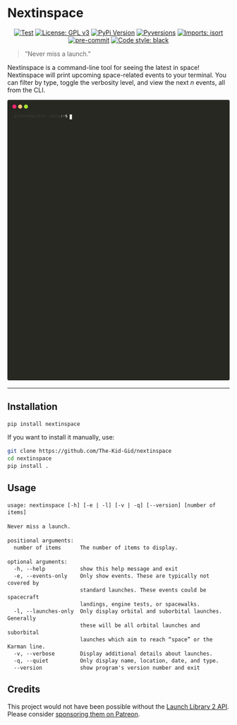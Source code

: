 # Nextinspace
<p align="center">
<a href="https://github.com/The-Kid-Gid/nextinspace/workflows/Test/badge.svg"><img alt="Test" src="https://github.com/The-Kid-Gid/nextinspace/workflows/Test/badge.svg"></a>
<a href="https://www.gnu.org/licenses/gpl-3.0"><img alt="License: GPL v3" src="https://img.shields.io/badge/License-GPLv3-blue.svg"></a>
<a href="https://badge.fury.io/py/nextinspace"><img alt="PyPi Version" src="https://badge.fury.io/py/nextinspace.svg"></a>
<a href="https://img.shields.io/pypi/pyversions/nextinspace"><img alt="Pyversions" src="https://badge.fury.io/py/nextinspace.svg"></a>
<a href="https://pycqa.github.io/isort/"><img alt="Imports: isort" src="https://img.shields.io/badge/%20imports-isort-%231674b1?style=flat&labelColor=ef8336"></a>
<a href="https://github.com/pre-commit/pre-commit"><img alt="pre-commit" src="https://img.shields.io/badge/pre--commit-enabled-brightgreen?logo=pre-commit&logoColor=white"></a>
<a href="https://github.com/psf/black"><img alt="Code style: black" src="https://img.shields.io/badge/code%20style-black-000000.svg"></a>
</p>

> ”Never miss a launch.”

Nextinspace is a command-line tool for seeing the latest in space! Nextinspace will print upcoming space-related events to your terminal. You can filter by type, toggle the verbosity level, and view the next *n* events, all from the CLI.


<p align="center">
  <img src="https://raw.githubusercontent.com/The-Kid-Gid/nextinspace/master/img/demo.svg" />
</p>


---

## Installation

```bash
pip install nextinspace
```

If you want to install it manually, use:

```bash
git clone https://github.com/The-Kid-Gid/nextinspace
cd nextinspace
pip install .
```

## Usage

```
usage: nextinspace [-h] [-e | -l] [-v | -q] [--version] [number of items]

Never miss a launch.

positional arguments:
  number of items      The number of items to display.

optional arguments:
  -h, --help           show this help message and exit
  -e, --events-only    Only show events. These are typically not covered by
                       standard launches. These events could be spacecraft
                       landings, engine tests, or spacewalks.
  -l, --launches-only  Only display orbital and suborbital launches. Generally
                       these will be all orbital launches and suborbital
                       launches which aim to reach “space” or the Karman line.
  -v, --verbose        Display additional details about launches.
  -q, --quiet          Only display name, location, date, and type.
  --version            show program's version number and exit
```

## Credits

This project would not have been possible without the [Launch Library 2 API](https://thespacedevs.com/llapi). Please consider [sponsoring them on Patreon](https://www.patreon.com/TheSpaceDevs).
